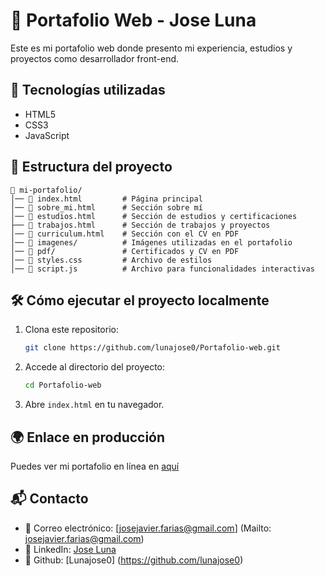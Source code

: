 # 📌 Portafolio Web - Jose Luna

Este es mi portafolio web donde presento mi experiencia, estudios y proyectos como desarrollador front-end. 

## 🚀 Tecnologías utilizadas
- HTML5
- CSS3
- JavaScript

## 📂 Estructura del proyecto
```
📁 mi-portafolio/
│── 📄 index.html         # Página principal
│── 📄 sobre_mi.html      # Sección sobre mí
│── 📄 estudios.html      # Sección de estudios y certificaciones
├── 📄 trabajos.html      # Sección de trabajos y proyectos
│── 📄 curriculum.html    # Sección con el CV en PDF
│── 📂 imagenes/          # Imágenes utilizadas en el portafolio
│── 📂 pdf/               # Certificados y CV en PDF
│── 📄 styles.css         # Archivo de estilos
│── 📄 script.js          # Archivo para funcionalidades interactivas
```

## 🛠️ Cómo ejecutar el proyecto localmente
1. Clona este repositorio:
   ```bash
   git clone https://github.com/lunajose0/Portafolio-web.git
   ```
2. Accede al directorio del proyecto:
   ```bash
   cd Portafolio-web
   ``` 
3. Abre `index.html` en tu navegador. 

## 🌍 Enlace en producción 
Puedes ver mi portafolio en línea en [aquí](https://github.com/lunajose0/Portafolio-web)

## 📬 Contacto 
- 📧 Correo electrónico: [josejavier.farias@gmail.com] (Mailto: josejavier.farias@gmail.com) 
- 💼 LinkedIn: [Jose Luna](https://www.linkedin.com/in/jose-luna-br10/) 
- 🐙 Github: [Lunajose0] (https://github.com/lunajose0) 

